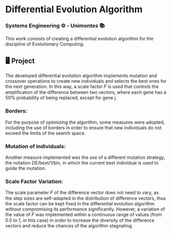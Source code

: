 # Differential Evolution Algorithm
### Systems Engineering ⚙ - Unimontes 📚

This work consists of creating a differential evolution algorithm for the discipline of Evolutionary Computing.

## 🖥 Project
The developed differential evolution algorithm implements mutation and crossover operations to create new individuals and selects the best ones for the next generation. In this way, a scale factor 𝐹 is used that controls the amplification of the difference between two vectors, where each gene has a 50% probability of being replaced, except for gene j.

### Borders:
For the purpose of optimizing the algorithm, some measures were adopted, including the use of borders in order to ensure that new individuals do not exceed the limits of the search space.

### Mutation of individuals:
Another measure implemented was the use of a different mutation strategy, the notation DE/best/1/bin, in which the current best individual is used to guide the mutation.

### Scale Factor Variation:
The scale parameter 𝐹 of the difference vector does not need to vary, as the step sizes are self-adapted in the distribution of difference vectors, thus the scale factor can be kept fixed in the differential evolution algorithm without compromising its
performance significantly. However, a variation of the value of 𝐹 was implemented within a continuous range of values ​​(from 0.5 to 1, in this case) in order to increase the diversity of the difference vectors and reduce the chances of the algorithm stagnating.
